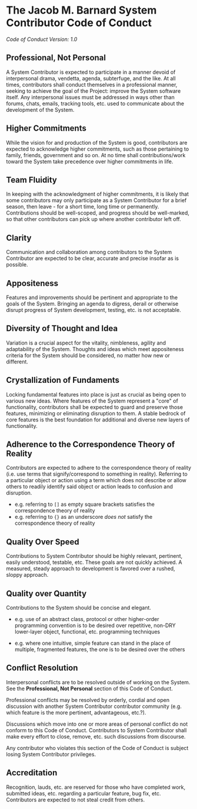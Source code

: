 # The Jacob M. Barnard System Contributor Code of Conduct

*Code of Conduct Version: 1.0*

## Professional, Not Personal

A System Contributor is expected to participate in a manner devoid of interpersonal drama, vendetta, agenda, subterfuge, and the like. At all times, contributors shall conduct themselves in a professional manner, seeking to achieve the goal of the Project: improve the System software itself. Any interpersonal issues must be addressed in ways other than forums, chats, emails, tracking tools, etc. used to communicate about the development of the System.

## Higher Commitments

While the vision for and production of the System is good, contributors are expected to acknowledge higher commitments, such as those pertaining to family, friends, government and so on. At no time shall contributions/work toward the System take precedence over higher commitments in life.

## Team Fluidity

In keeping with the acknowledgment of higher commitments, it is likely that some contributors may only participate as a System Contributor for a brief season, then leave - for a short time, long time or permanently. Contributions should be well-scoped, and progress should be well-marked, so that other contributors can pick up where another contributor left off.

## Clarity

Communication and collaboration among contributors to the System Contributor are expected to be clear, accurate and precise insofar as is possible.

## Appositeness

Features and improvements should be pertinent and appropriate to the goals of the System. Bringing an agenda to digress, derail or otherwise disrupt progress of System development, testing, etc. is not acceptable.

## Diversity of Thought and Idea

Variation is a crucial aspect for the vitality, nimbleness, agility and adaptability of the System. Thoughts and ideas which meet appositeness criteria for the System should be considered, no matter how new or different.

## Crystallization of Fundaments

Locking fundamental features into place is just as crucial as being open to various new ideas. Where features of the System represent a "core" of functionality, contributors shall be expected to guard and preserve those features, minimizing or eliminating disruption to them. A stable bedrock of core features is the best foundation for additional and diverse new layers of functionality.

## Adherence to the Correspondence Theory of Reality

Contributors are expected to adhere to the correspondence theory of reality (i.e. use terms that signify/correspond to something in reality). Referring to a particular object or action using a term which does not describe or allow others to readily identify said object or action leads to confusion and disruption.

  - e.g. referring to `[]` as empty square brackets satisfies the correspondence theory of reality
  - e.g. referring to `{}` as an underscore *does not* satisfy the correspondence theory of reality


## Quality Over Speed

Contributions to System Contributor should be highly relevant, pertinent, easily understood, testable, etc. These goals are not quickly achieved. A measured, steady approach to development is favored over a rushed, sloppy approach.

## Quality over Quantity

Contributions to the System should be concise and elegant.

  - e.g. use of an abstract class, protocol or other higher-order programming convention is to be desired over repetitive, non-DRY lower-layer object, functional, etc. programming techniques

  - e.g. where one intuitive, simple feature can stand in the place of multiple, fragmented features, the one is to be desired over the others

## Conflict Resolution

Interpersonal conflicts are to be resolved outside of working on the System. See the **Professional, Not Personal** section of this Code of Conduct.

Professional conflicts may be resolved by orderly, cordial and open discussion with another System Contributor contributor community (e.g. which feature is the more pertinent, advantageous, etc.?).

Discussions which move into one or more areas of personal conflict do not conform to this Code of Conduct. Contributors to System Contributor shall make every effort to close, remove, etc. such discussions from discourse.

Any contributor who violates this section of the Code of Conduct is subject losing System Contributor privileges.

## Accreditation

Recognition, lauds, etc. are reserved for those who have completed work, submitted ideas, etc. regarding a particular feature, bug fix, etc. Contributors are expected to not steal credit from others.